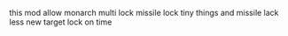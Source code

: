 this mod allow monarch multi lock missile lock tiny things
and missile lack less new target lock on time